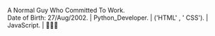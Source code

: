 A Normal Guy Who Committed To Work.  
Date of Birth: 27/Aug/2002. | 
Python_Developer. | 
 ('HTML' , ' CSS'). | 
JavaScript. | 
🌠🌠🌠

